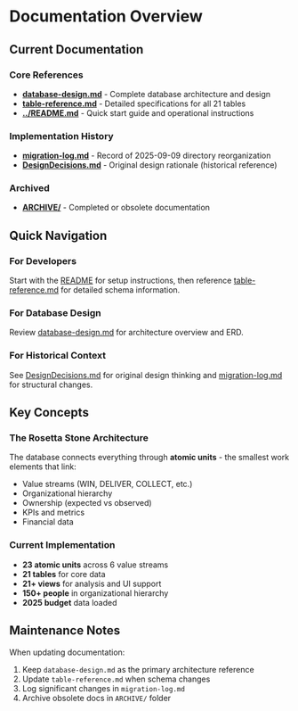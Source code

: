 # Documentation Overview

## Current Documentation

### Core References
- **[database-design.md](database-design.md)** - Complete database architecture and design
- **[table-reference.md](table-reference.md)** - Detailed specifications for all 21 tables
- **[../README.md](../README.md)** - Quick start guide and operational instructions

### Implementation History
- **[migration-log.md](migration-log.md)** - Record of 2025-09-09 directory reorganization
- **[DesignDecisions.md](DesignDecisions.md)** - Original design rationale (historical reference)

### Archived
- **[ARCHIVE/](ARCHIVE/)** - Completed or obsolete documentation

## Quick Navigation

### For Developers
Start with the [README](../README.md) for setup instructions, then reference [table-reference.md](table-reference.md) for detailed schema information.

### For Database Design
Review [database-design.md](database-design.md) for architecture overview and ERD.

### For Historical Context
See [DesignDecisions.md](DesignDecisions.md) for original design thinking and [migration-log.md](migration-log.md) for structural changes.

## Key Concepts

### The Rosetta Stone Architecture
The database connects everything through **atomic units** - the smallest work elements that link:
- Value streams (WIN, DELIVER, COLLECT, etc.)
- Organizational hierarchy
- Ownership (expected vs observed)
- KPIs and metrics
- Financial data

### Current Implementation
- **23 atomic units** across 6 value streams
- **21 tables** for core data
- **21+ views** for analysis and UI support
- **150+ people** in organizational hierarchy
- **2025 budget** data loaded

## Maintenance Notes

When updating documentation:
1. Keep `database-design.md` as the primary architecture reference
2. Update `table-reference.md` when schema changes
3. Log significant changes in `migration-log.md`
4. Archive obsolete docs in `ARCHIVE/` folder